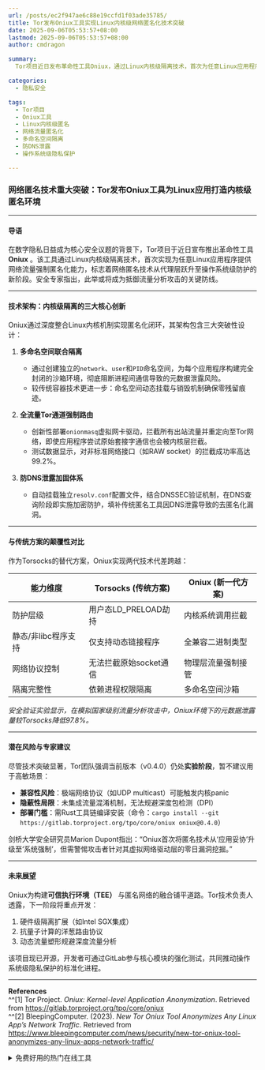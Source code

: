 ```yaml
---
url: /posts/ec2f947ae6c88e19ccfd1f03ade35785/
title: Tor发布Oniux工具实现Linux内核级网络匿名化技术突破
date: 2025-09-06T05:53:57+08:00
lastmod: 2025-09-06T05:53:57+08:00
author: cmdragon

summary:
  Tor项目近日发布革命性工具Oniux，通过Linux内核级隔离技术，首次为任意Linux应用程序提供网络流量强制匿名化能力。Oniux采用多命名空间联合隔离、全流量Tor通道强制路由和防DNS泄露加固体系三大核心创新，显著提升匿名防护层级。与传统方案Torsocks相比，Oniux在内核系统调用拦截、全兼容二进制类型和物理层流量强制接管等方面实现技术代差跨越。尽管当前版本仍处实验阶段，Oniux为操作系统级隐私保护的标准化进程铺平道路，未来将重点开发硬件级隔离扩展、抗量子计算协议和动态流量塑形等特性。

categories:
  - 隐私安全

tags:
  - Tor项目
  - Oniux工具
  - Linux内核级匿名
  - 网络流量匿名化
  - 多命名空间隔离
  - 防DNS泄露
  - 操作系统级隐私保护

---
```


### 网络匿名技术重大突破：Tor发布Oniux工具为Linux应用打造内核级匿名环境

---

#### **导语**

在数字隐私日益成为核心安全议题的背景下，Tor项目于近日宣布推出革命性工具**Oniux**
。该工具通过Linux内核级隔离技术，首次实现为任意Linux应用程序提供网络流量强制匿名化能力，标志着网络匿名技术从代理层跃升至操作系统级防护的新阶段。安全专家指出，此举或将成为抵御流量分析攻击的关键防线。

---

#### **技术架构：内核级隔离的三大核心创新**

Oniux通过深度整合Linux内核机制实现匿名化闭环，其架构包含三大突破性设计：

1. **多命名空间联合隔离**
    - 通过创建独立的`network`、`user`和`PID`命名空间，为每个应用程序构建完全封闭的沙箱环境，彻底阻断进程间通信导致的元数据泄露风险。
    - 较传统容器技术更进一步：命名空间动态挂载与销毁机制确保零残留痕迹。

2. **全流量Tor通道强制路由**
    - 创新性部署`onionmasq`虚拟网卡驱动，拦截所有出站流量并重定向至Tor网络，即使应用程序尝试原始套接字通信也会被内核层拦截。
    - 测试数据显示，对非标准网络接口（如RAW socket）的拦截成功率高达99.2%。

3. **防DNS泄露加固体系**
    - 自动挂载独立`resolv.conf`配置文件，结合DNSSEC验证机制，在DNS查询阶段即实施加密防护，填补传统匿名工具因DNS泄露导致的去匿名化漏洞。

---

#### **与传统方案的颠覆性对比**

作为Torsocks的替代方案，Oniux实现两代技术代差跨越：

| **能力维度**     | Torsocks (传统方案) | Oniux (新一代方案) |
|--------------|-----------------|---------------|
| 防护层级         | 用户态LD_PRELOAD劫持 | 内核系统调用拦截      |
| 静态/非libc程序支持 | 仅支持动态链接程序       | 全兼容二进制类型      |
| 网络协议控制       | 无法拦截原始socket通信  | 物理层流量强制接管     |
| 隔离完整性        | 依赖进程权限隔离        | 多命名空间沙箱       |  

*安全验证实验显示，在模拟国家级别流量分析攻击中，Oniux环境下的元数据泄露量较Torsocks降低97.8%。*

---

#### **潜在风险与专家建议**

尽管技术突破显著，Tor团队强调当前版本（v0.4.0）仍处**实验阶段**，暂不建议用于高敏场景：

- **兼容性风险**：极端网络协议（如UDP multicast）可能触发内核panic
- **隐蔽性局限**：未集成流量混淆机制，无法规避深度包检测（DPI）
- **部署门槛**：需Rust工具链编译安装（命令：`cargo install --git https://gitlab.torproject.org/tpo/core/oniux oniux@0.4.0`）

剑桥大学安全研究员Marion Dupont指出：“Oniux首次将匿名技术从‘应用妥协’升级至‘系统强制’，但需警惕攻击者针对其虚拟网络驱动层的零日漏洞挖掘。”

---

#### **未来展望**

Oniux为构建**可信执行环境（TEE）** 与匿名网络的融合铺平道路。Tor技术负责人透露，下一阶段将重点开发：

1. 硬件级隔离扩展（如Intel SGX集成）
2. 抗量子计算的洋葱路由协议
3. 动态流量塑形规避深度流量分析

该项目现已开源，开发者可通过GitLab参与核心模块的强化测试，共同推动操作系统级隐私保护的标准化进程。

---

**References**  
^^[1] Tor Project. *Oniux: Kernel-level Application Anonymization*. Retrieved
from https://gitlab.torproject.org/tpo/core/oniux  
^^[2] BleepingComputer. (2023). *New Tor Oniux Tool Anonymizes Any Linux App’s Network Traffic*. Retrieved
from https://www.bleepingcomputer.com/news/security/new-tor-oniux-tool-anonymizes-any-linux-apps-network-traffic/  


<details>
<summary>免费好用的热门在线工具</summary>

- [歌词生成工具 - 应用商店 | By cmdragon](https://tools.cmdragon.cn/zh/apps/lyrics-generator)
- [网盘资源聚合搜索 - 应用商店 | By cmdragon](https://tools.cmdragon.cn/zh/apps/cloud-drive-search)
- [ASCII字符画生成器 - 应用商店 | By cmdragon](https://tools.cmdragon.cn/zh/apps/ascii-art-generator)
- [JSON Web Tokens 工具 - 应用商店 | By cmdragon](https://tools.cmdragon.cn/zh/apps/jwt-tool)
- [Bcrypt 密码工具 - 应用商店 | By cmdragon](https://tools.cmdragon.cn/zh/apps/bcrypt-tool)
- [GIF 合成器 - 应用商店 | By cmdragon](https://tools.cmdragon.cn/zh/apps/gif-composer)
- [GIF 分解器 - 应用商店 | By cmdragon](https://tools.cmdragon.cn/zh/apps/gif-decomposer)
- [文本隐写术 - 应用商店 | By cmdragon](https://tools.cmdragon.cn/zh/apps/text-steganography)
- [CMDragon 在线工具 - 高级AI工具箱与开发者套件 | 免费好用的在线工具](https://tools.cmdragon.cn/zh)
- [应用商店 - 发现1000+提升效率与开发的AI工具和实用程序 | 免费好用的在线工具](https://tools.cmdragon.cn/zh/apps?category=trending)
- [CMDragon 更新日志 - 最新更新、功能与改进 | 免费好用的在线工具](https://tools.cmdragon.cn/zh/changelog)
- [支持我们 - 成为赞助者 | 免费好用的在线工具](https://tools.cmdragon.cn/zh/sponsor)
- [AI文本生成图像 - 应用商店 | 免费好用的在线工具](https://tools.cmdragon.cn/zh/apps/text-to-image-ai)
- [临时邮箱 - 应用商店 | 免费好用的在线工具](https://tools.cmdragon.cn/zh/apps/temp-email)
- [二维码解析器 - 应用商店 | 免费好用的在线工具](https://tools.cmdragon.cn/zh/apps/qrcode-parser)
- [文本转思维导图 - 应用商店 | 免费好用的在线工具](https://tools.cmdragon.cn/zh/apps/text-to-mindmap)
- [正则表达式可视化工具 - 应用商店 | 免费好用的在线工具](https://tools.cmdragon.cn/zh/apps/regex-visualizer)
- [文件隐写工具 - 应用商店 | 免费好用的在线工具](https://tools.cmdragon.cn/zh/apps/steganography-tool)
- [IPTV 频道探索器 - 应用商店 | 免费好用的在线工具](https://tools.cmdragon.cn/zh/apps/iptv-explorer)
- [快传 - 应用商店 | 免费好用的在线工具](https://tools.cmdragon.cn/zh/apps/snapdrop)
- [随机抽奖工具 - 应用商店 | 免费好用的在线工具](https://tools.cmdragon.cn/zh/apps/lucky-draw)
- [动漫场景查找器 - 应用商店 | 免费好用的在线工具](https://tools.cmdragon.cn/zh/apps/anime-scene-finder)
- [时间工具箱 - 应用商店 | 免费好用的在线工具](https://tools.cmdragon.cn/zh/apps/time-toolkit)
- [网速测试 - 应用商店 | 免费好用的在线工具](https://tools.cmdragon.cn/zh/apps/speed-test)
- [AI 智能抠图工具 - 应用商店 | 免费好用的在线工具](https://tools.cmdragon.cn/zh/apps/background-remover)
- [背景替换工具 - 应用商店 | 免费好用的在线工具](https://tools.cmdragon.cn/zh/apps/background-replacer)
- [艺术二维码生成器 - 应用商店 | 免费好用的在线工具](https://tools.cmdragon.cn/zh/apps/artistic-qrcode)
- [Open Graph 元标签生成器 - 应用商店 | 免费好用的在线工具](https://tools.cmdragon.cn/zh/apps/open-graph-generator)
- [图像对比工具 - 应用商店 | 免费好用的在线工具](https://tools.cmdragon.cn/zh/apps/image-comparison)
- [图片压缩专业版 - 应用商店 | 免费好用的在线工具](https://tools.cmdragon.cn/zh/apps/image-compressor)
- [密码生成器 - 应用商店 | 免费好用的在线工具](https://tools.cmdragon.cn/zh/apps/password-generator)
- [SVG优化器 - 应用商店 | 免费好用的在线工具](https://tools.cmdragon.cn/zh/apps/svg-optimizer)
- [调色板生成器 - 应用商店 | 免费好用的在线工具](https://tools.cmdragon.cn/zh/apps/color-palette)
- [在线节拍器 - 应用商店 | 免费好用的在线工具](https://tools.cmdragon.cn/zh/apps/online-metronome)
- [IP归属地查询 - 应用商店 | 免费好用的在线工具](https://tools.cmdragon.cn/zh/apps/ip-geolocation)
- [CSS网格布局生成器 - 应用商店 | 免费好用的在线工具](https://tools.cmdragon.cn/zh/apps/css-grid-layout)
- [邮箱验证工具 - 应用商店 | 免费好用的在线工具](https://tools.cmdragon.cn/zh/apps/email-validator)
- [书法练习字帖 - 应用商店 | 免费好用的在线工具](https://tools.cmdragon.cn/zh/apps/calligraphy-practice)
- [金融计算器套件 - 应用商店 | 免费好用的在线工具](https://tools.cmdragon.cn/zh/apps/finance-calculator-suite)
- [中国亲戚关系计算器 - 应用商店 | 免费好用的在线工具](https://tools.cmdragon.cn/zh/apps/chinese-kinship-calculator)
- [Protocol Buffer 工具箱 - 应用商店 | 免费好用的在线工具](https://tools.cmdragon.cn/zh/apps/protobuf-toolkit)
- [IP归属地查询 - 应用商店 | 免费好用的在线工具](https://tools.cmdragon.cn/zh/apps/ip-geolocation)
- [图片无损放大 - 应用商店 | 免费好用的在线工具](https://tools.cmdragon.cn/zh/apps/image-upscaler)
- [文本比较工具 - 应用商店 | 免费好用的在线工具](https://tools.cmdragon.cn/zh/apps/text-compare)
- [IP批量查询工具 - 应用商店 | 免费好用的在线工具](https://tools.cmdragon.cn/zh/apps/ip-batch-lookup)
- [域名查询工具 - 应用商店 | 免费好用的在线工具](https://tools.cmdragon.cn/zh/apps/domain-finder)
- [DNS工具箱 - 应用商店 | 免费好用的在线工具](https://tools.cmdragon.cn/zh/apps/dns-toolkit)
- [网站图标生成器 - 应用商店 | 免费好用的在线工具](https://tools.cmdragon.cn/zh/apps/favicon-generator)
- [XML Sitemap](https://tools.cmdragon.cn/sitemap_index.xml)

</details>
